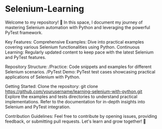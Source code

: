 # Selenium-Learning
Welcome to my repository! 🚀 In this space, I document my journey of mastering Selenium automation with Python and leveraging the powerful PyTest framework.

Key Features:
Comprehensive Examples: Dive into practical examples covering various Selenium functionalities using Python.
Continuous Learning: Regularly updated content to keep pace with the latest Selenium and PyTest features.

Repository Structure:
/Practice: Code snippets and examples for different Selenium scenarios.
/PyTest Demo: PyTest test cases showcasing practical applications of Selenium with Python.

Getting Started:
Clone the repository: git clone https://github.com/yourusername/learning-selenium-with-python.git
Explore the examples and tests directories to understand practical implementations.
Refer to the documentation for in-depth insights into Selenium and PyTest integration.

Contribution Guidelines:
Feel free to contribute by opening issues, providing feedback, or submitting pull requests. Let's learn and grow together! 🌱

